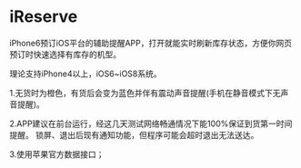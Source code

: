 iReserve
========
iPhone6预订iOS平台的辅助提醒APP，打开就能实时刷新库存状态，方便你网页预订时快速选择有库存的机型。

理论支持iPhone4以上，iOS6~iOS8系统。

1.无货时为橙色，有货后会变为蓝色并伴有震动声音提醒(手机在静音模式下无声音提醒)。

2.APP建议在前台运行，经这几天测试网络畅通情况下能100%保证到货第一时间提醒。
锁屏、退出后现有通知功能，但程序可能会超时退出无法送达。

3.使用苹果官方数据接口；
